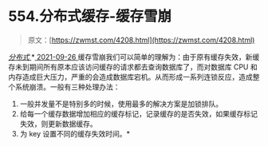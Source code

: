 <!--yml
category: 未分类
date: 0001-01-01 00:00:00
--->

# 554.分布式缓存-缓存雪崩

> 原文：[https://zwmst.com/4208.html](https://zwmst.com/4208.html)

   [ *分布式* ](https://zwmst.com/%e5%88%86%e5%b8%83%e5%bc%8f)*[ <time datetime="2021-09-27T01:33:04+08:00"> 2021-09-26 </time> ](https://zwmst.com/4208.html)  缓存雪崩我们可以简单的理解为：由于原有缓存失效，新缓存未到期间所有原本应该访问缓存的请求都去查询数据库了，而对数据库 CPU 和内存造成巨大压力，严重的会造成数据库宕机。从而形成一系列连锁反应，造成整个系统崩溃。一般有三种处理办法：

1.  一般并发量不是特别多的时候，使用最多的解决方案是加锁排队。
2.  给每一个缓存数据增加相应的缓存标记，记录缓存的是否失效，如果缓存标记失效，则更新数据缓存。
3.  为 key 设置不同的缓存失效时间。*